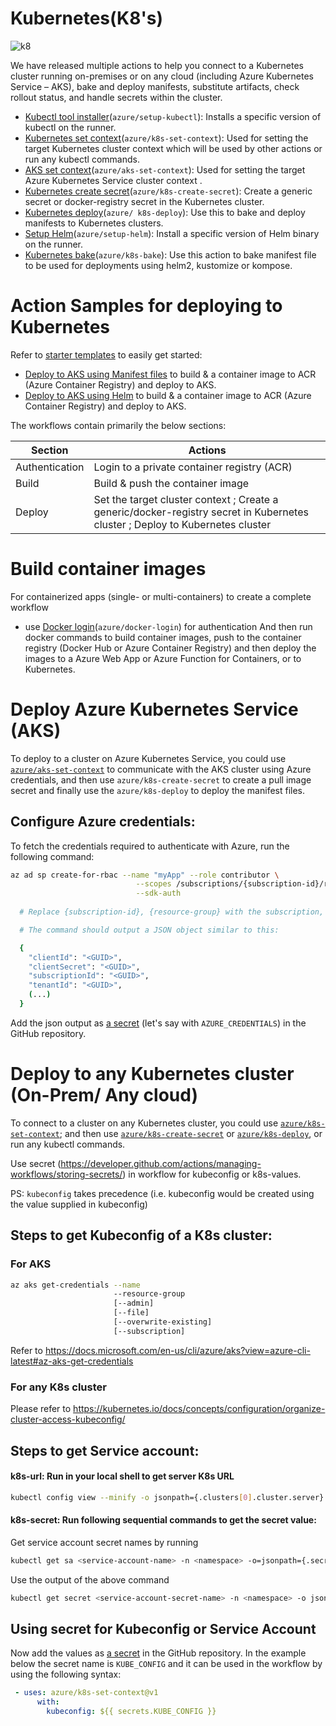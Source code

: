 # Kubernetes(K8's)
![k8](https://github.com/TheProdigyLeague/NYSE_AKAM/assets/30985576/72d1ef1c-fdf8-4af6-a2e7-790fd9dbb556)

We have released multiple actions to help you connect to a Kubernetes cluster running on-premises or on any cloud (including Azure Kubernetes Service – AKS), bake and deploy manifests, substitute artifacts, check rollout status, and handle secrets within the cluster. 
-	[Kubectl tool installer](https://github.com/Azure/setup-kubectl)(`azure/setup-kubectl`): Installs a specific version of kubectl on the runner.
-	[Kubernetes set context](https://github.com/Azure/k8s-set-context)(`azure/k8s-set-context`): Used for setting the target Kubernetes cluster context which will be used by other actions or run any kubectl commands.
-	[AKS set context](https://github.com/Azure/aks-set-context)(`azure/aks-set-context`): Used for setting the target Azure Kubernetes Service cluster context .
-	[Kubernetes create secret](https://github.com/Azure/k8s-create-secret)(`azure/k8s-create-secret`): Create a generic secret or docker-registry secret in the Kubernetes cluster.
-	[Kubernetes deploy](https://github.com/Azure/k8s-deploy)(`azure/ k8s-deploy`): Use this to bake and deploy manifests to Kubernetes clusters.
-	[Setup Helm](https://github.com/Azure/setup-helm)(`azure/setup-helm`): Install a specific version of Helm binary on the runner.
-	[Kubernetes bake](https://github.com/Azure/k8s-bake)(`azure/k8s-bake`): Use this action to bake manifest file to be used for deployments using helm2, kustomize or kompose.

# Action Samples for deploying to Kubernetes 

Refer to [starter templates](https://github.com/Azure/actions-workflow-samples/tree/master/Kubernetes) to easily get started:
- [Deploy to AKS using Manifest files](https://github.com/Azure/actions-workflow-samples/blob/master/Kubernetes/build-and-deploy-docker-image-aks-using-manifests.yml) to build & a container image to ACR (Azure Container Registry) and deploy to AKS.
- [Deploy to AKS using Helm](https://github.com/Azure/actions-workflow-samples/blob/master/Kubernetes/build-and-deploy-docker-image-to-aks-using-helm.yml) to build & a container image to ACR (Azure Container Registry) and deploy to AKS.

The workflows contain primarily the below sections:

|  Section | Actions |
|------------|---------|
| Authentication     | Login to a private container registry (ACR) | 
| Build       | Build & push the container image | 
| Deploy | Set the target cluster context ; Create a generic/docker-registry secret in Kubernetes cluster ; Deploy to Kubernetes cluster| 

# Build container images
For containerized apps (single- or multi-containers) to create a complete workflow 
- use [Docker login](https://github.com/Azure/docker-login)(`azure/docker-login`) for authentication
And then run docker commands to build container images, push to the container registry (Docker Hub or Azure Container Registry) and then deploy the images to a Azure Web App or Azure Function for Containers, or to Kubernetes. 

# Deploy Azure Kubernetes Service (AKS)

To deploy to a cluster on Azure Kubernetes Service, you could use [`azure/aks-set-context`](https://github.com/Azure/aks-set-context/) to communicate with the AKS cluster using Azure credentials, 
and then use `azure/k8s-create-secret` to create a pull image secret and finally use the `azure/k8s-deploy` to deploy the manifest files. 

## Configure Azure credentials:

To fetch the credentials required to authenticate with Azure, run the following command:

```sh
az ad sp create-for-rbac --name "myApp" --role contributor \
                            --scopes /subscriptions/{subscription-id}/resourceGroups/{resource-group} \
                            --sdk-auth
                            
  # Replace {subscription-id}, {resource-group} with the subscription, resource group details

  # The command should output a JSON object similar to this:

  {
    "clientId": "<GUID>",
    "clientSecret": "<GUID>",
    "subscriptionId": "<GUID>",
    "tenantId": "<GUID>",
    (...)
  }
```
Add the json output as [a secret](https://developer.github.com/actions/managing-workflows/storing-secrets/) (let's say with `AZURE_CREDENTIALS`) in the GitHub repository. 

# Deploy to any Kubernetes cluster (On-Prem/ Any cloud)
To connect to a cluster on any Kubernetes cluster, you could use [`azure/k8s-set-context`](https://github.com/Azure/k8s-set-context/); 
and then use [`azure/k8s-create-secret`](https://github.com/Azure/k8s-create-secret/tree/master) or [`azure/k8s-deploy`](https://github.com/Azure/k8s-deploy/tree/master), or run any kubectl commands.

Use secret (https://developer.github.com/actions/managing-workflows/storing-secrets/) in workflow for kubeconfig or k8s-values.

PS: `kubeconfig` takes precedence (i.e. kubeconfig would be created using the value supplied in kubeconfig)

## Steps to get Kubeconfig of a K8s cluster: 

### For AKS
```sh
az aks get-credentials --name
                       --resource-group
                       [--admin]
                       [--file]
                       [--overwrite-existing]
                       [--subscription]
```
Refer to https://docs.microsoft.com/en-us/cli/azure/aks?view=azure-cli-latest#az-aks-get-credentials

### For any K8s cluster
Please refer to https://kubernetes.io/docs/concepts/configuration/organize-cluster-access-kubeconfig/

## Steps to get Service account: 

#### k8s-url: Run in your local shell to get server K8s URL
```sh
kubectl config view --minify -o jsonpath={.clusters[0].cluster.server}
```
#### k8s-secret: Run following sequential commands to get the secret value:
Get service account secret names by running
```sh
kubectl get sa <service-account-name> -n <namespace> -o=jsonpath={.secrets[*].name}
```
Use the output of the above command 
```sh
kubectl get secret <service-account-secret-name> -n <namespace> -o json
```
## Using secret for Kubeconfig or Service Account
Now add the values as [a secret](https://developer.github.com/actions/managing-workflows/storing-secrets/) in the GitHub repository. In the example below the secret name is `KUBE_CONFIG` and it can be used in the workflow by using the following syntax:
```yaml
 - uses: azure/k8s-set-context@v1
      with:
        kubeconfig: ${{ secrets.KUBE_CONFIG }}
```
